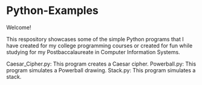 # Python-Examples

Welcome!

This respository showcases some of the simple Python programs that I have created for my college programming courses or created for fun while studying for my Postbaccalaureate in Computer Information Systems. 

 Caesar_Cipher.py:  This program creates a Caesar cipher.
 Powerball.py:  This program simulates a Powerball drawing.
 Stack.py:  This program simulates a stack. 
 
